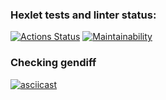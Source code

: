 ### Hexlet tests and linter status:
[![Actions Status](https://github.com/Hamzi25/frontend-project-lvl2/workflows/hexlet-check/badge.svg)](https://github.com/Hamzi25/frontend-project-lvl2/actions)
[![Maintainability](https://api.codeclimate.com/v1/badges/a88d8eeb3c439c72b6b9/maintainability)](https://codeclimate.com/github/Hamzi25/frontend-project-lvl2/maintainability)

### Checking gendiff
[![asciicast](https://asciinema.org/a/XpIybnTEvd3bXGJMjsi4ZkLQP.svg)](https://asciinema.org/a/XpIybnTEvd3bXGJMjsi4ZkLQP)
